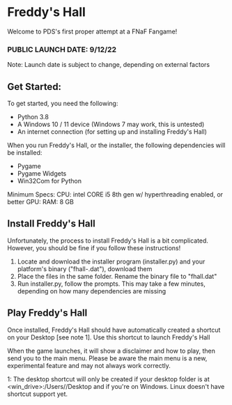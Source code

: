 # Freddy's Hall

Welcome to PDS's first proper attempt at a FNaF Fangame!
### **PUBLIC LAUNCH DATE: 9/12/22**
Note: Launch date is subject to change, depending on external factors


## Get Started:
To get started, you need the following:
- Python 3.8
- A Windows 10 / 11 device (Windows 7 may work, this is untested)
- An internet connection (for setting up and installing Freddy's Hall)

When you run Freddy's Hall, or the installer, the following dependencies will be installed:
- Pygame
- Pygame Widgets
- Win32Com for Python

Minimum Specs:
CPU: intel CORE i5 8th gen w/ hyperthreading enabled, or better
GPU: 
RAM: 8 GB

## Install Freddy's Hall
Unfortunately, the process to install Freddy's Hall is a bit complicated. However, you should be fine if you follow these instructions!
1) Locate and download the installer program (installer.py) and your platform's binary ("fhall-<platform>.dat"), download them
2) Place the files in the same folder. Rename the binary file to "fhall.dat"
3) Run installer.py, follow the prompts. This may take a few minutes, depending on how many dependencies are missing

## Play Freddy's Hall
Once installed, Freddy's Hall should have automatically created a shortcut on your Desktop [see note 1]. Use this shortcut to launch Freddy's Hall
  
When the game launches, it will show a disclaimer and how to play, then send you to the main menu. Please be aware the main menu is a new, experimental feature and may not always work correctly.

1: The desktop shortcut will only be created if your desktop folder is at <win_drive>:/Users/<user>/Desktop and if you're on Windows. Linux doesn't have shortcut support yet.

